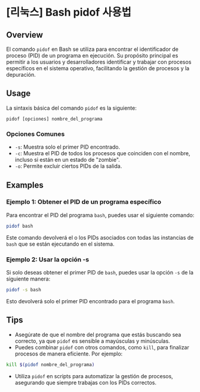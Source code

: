 # [리눅스] Bash pidof 사용법

## Overview
El comando `pidof` en Bash se utiliza para encontrar el identificador de proceso (PID) de un programa en ejecución. Su propósito principal es permitir a los usuarios y desarrolladores identificar y trabajar con procesos específicos en el sistema operativo, facilitando la gestión de procesos y la depuración.

## Usage
La sintaxis básica del comando `pidof` es la siguiente:

```
pidof [opciones] nombre_del_programa
```

### Opciones Comunes
- `-s`: Muestra solo el primer PID encontrado.
- `-c`: Muestra el PID de todos los procesos que coinciden con el nombre, incluso si están en un estado de "zombie".
- `-o`: Permite excluir ciertos PIDs de la salida.

## Examples
### Ejemplo 1: Obtener el PID de un programa específico
Para encontrar el PID del programa `bash`, puedes usar el siguiente comando:

```bash
pidof bash
```

Este comando devolverá el o los PIDs asociados con todas las instancias de `bash` que se están ejecutando en el sistema.

### Ejemplo 2: Usar la opción -s
Si solo deseas obtener el primer PID de `bash`, puedes usar la opción `-s` de la siguiente manera:

```bash
pidof -s bash
```

Esto devolverá solo el primer PID encontrado para el programa `bash`.

## Tips
- Asegúrate de que el nombre del programa que estás buscando sea correcto, ya que `pidof` es sensible a mayúsculas y minúsculas.
- Puedes combinar `pidof` con otros comandos, como `kill`, para finalizar procesos de manera eficiente. Por ejemplo:

```bash
kill $(pidof nombre_del_programa)
```

- Utiliza `pidof` en scripts para automatizar la gestión de procesos, asegurando que siempre trabajas con los PIDs correctos.